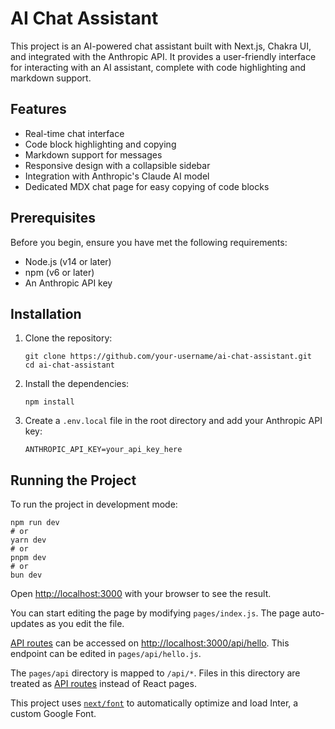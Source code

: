 # AI Chat Assistant

This project is an AI-powered chat assistant built with Next.js, Chakra UI, and integrated with the Anthropic API. It provides a user-friendly interface for interacting with an AI assistant, complete with code highlighting and markdown support.

## Features

- Real-time chat interface
- Code block highlighting and copying
- Markdown support for messages
- Responsive design with a collapsible sidebar
- Integration with Anthropic's Claude AI model
- Dedicated MDX chat page for easy copying of code blocks

## Prerequisites

Before you begin, ensure you have met the following requirements:

- Node.js (v14 or later)
- npm (v6 or later)
- An Anthropic API key

## Installation

1. Clone the repository:
   ```
   git clone https://github.com/your-username/ai-chat-assistant.git
   cd ai-chat-assistant
   ```

2. Install the dependencies:
   ```
   npm install
   ```

3. Create a `.env.local` file in the root directory and add your Anthropic API key:
   ```
   ANTHROPIC_API_KEY=your_api_key_here
   ```

## Running the Project

To run the project in development mode:

```
npm run dev
# or
yarn dev
# or
pnpm dev
# or
bun dev
```

Open [http://localhost:3000](http://localhost:3000) with your browser to see the result.

You can start editing the page by modifying `pages/index.js`. The page auto-updates as you edit the file.

[API routes](https://nextjs.org/docs/api-routes/introduction) can be accessed on [http://localhost:3000/api/hello](http://localhost:3000/api/hello). This endpoint can be edited in `pages/api/hello.js`.

The `pages/api` directory is mapped to `/api/*`. Files in this directory are treated as [API routes](https://nextjs.org/docs/api-routes/introduction) instead of React pages.

This project uses [`next/font`](https://nextjs.org/docs/basic-features/font-optimization) to automatically optimize and load Inter, a custom Google Font.